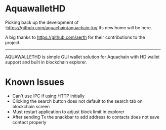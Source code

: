# AquawalletHD

Picking back up the development of :https://github.com/aquachain/aquachain-kv/
Its new home will be here.

A big thanks to https://github.com/aerth for their contributions to the project.
___

AQUAWALLETHD is simple GUI wallet solution for Aquachain with HD wallet support and built in blockchain explorer.

# Known Issues

- Can't use IPC if using HTTP initially
- Clicking the search button does not default to the search tab on blockchain screen
- Must restart application to adjust block limit in explorer
- After sending Tx the snackbar to add address to contacts does not save contact properly
